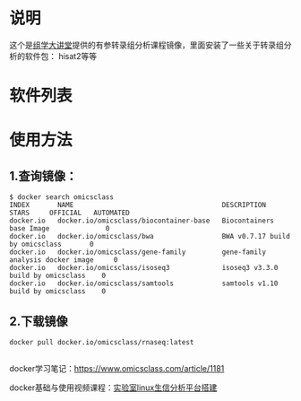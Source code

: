 # 说明
这个是[组学大讲堂](https://www.omicsclass.com/)提供的有参转录组分析课程镜像，里面安装了一些关于转录组分析的软件包：
hisat2等等

# 软件列表


# 使用方法

## 1.查询镜像：
```
$ docker search omicsclass
INDEX       NAME                                     DESCRIPTION                           STARS     OFFICIAL   AUTOMATED
docker.io   docker.io/omicsclass/biocontainer-base   Biocontainers base Image              0
docker.io   docker.io/omicsclass/bwa                 BWA v0.7.17 build by omicsclass       0
docker.io   docker.io/omicsclass/gene-family         gene-family analysis docker image     0
docker.io   docker.io/omicsclass/isoseq3             isoseq3 v3.3.0 build by omicsclass    0
docker.io   docker.io/omicsclass/samtools            samtools v1.10 build by omicsclass    0
```
## 2.下载镜像
```
docker pull docker.io/omicsclass/rnaseq:latest
```
## 

docker学习笔记：https://www.omicsclass.com/article/1181

docker基础与使用视频课程：[实验室linux生信分析平台搭建](https://study.163.com/course/introduction/1209757831.htm?share=1&shareId=1030291076)



